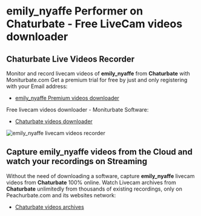 # emily_nyaffe Performer on Chaturbate - Free LiveCam videos downloader

## Chaturbate Live Videos Recorder

Monitor and record livecam videos of **emily_nyaffe** from **Chaturbate** with Moniturbate.com
Get a premium trial for free by just and only registering with your Email address:
* [emily_nyaffe Premium videos downloader](https://moniturbate.com/request-demo-licence-key.html)

Free livecam videos downloader - Moniturbate Software:
* [Chaturbate videos downloader](https://moniturbate.com/moniturbate-download-software.html)

![emily_nyaffe livecam videos recorder](https://peachurnet.com/templates/moniturbate-software.png)


## Capture emily_nyaffe videos from the Cloud and watch your recordings on Streaming

Without the need of downloading a software, capture **emily_nyaffe** livecam videos from **Chaturbate** 100% online.
Watch Livecam archives from **Chaturbate** unlimitedly from thousands of existing recordings, only on Peachurbate.com and its websites network:
* [Chaturbate videos archives](https://peachurnet.com/)